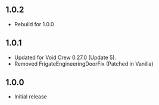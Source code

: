 ## 1.0.2
- Rebuild for 1.0.0

## 1.0.1
- Updated for Void Crew 0.27.0 (Update 5).
- Removed FrigateEngineeringDoorFix (Patched in Vanilla)

## 1.0.0
- Initial release